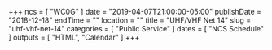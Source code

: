 +++
ncs = [ "WC0G" ]
date = "2019-04-07T21:00:00-05:00"
publishDate = "2018-12-18"
endTime = ""
location = ""
title = "UHF/VHF Net 14"
slug = "uhf-vhf-net-14"
categories = [ "Public Service" ]
dates = [ "NCS Schedule" ]
outputs = [ "HTML", "Calendar" ]
+++
